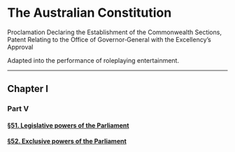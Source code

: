 




# The Australian Constitution
Proclamation Declaring the Establishment of the Commonwealth
Sections, Patent Relating to the Office of Governor‑General with the Excellency’s Approval

Adapted into the performance of roleplaying entertainment.
___

## Chapter I
### Part V
#### [§51. Legislative powers of the Parliament](https://github.com/EXYZED/AustralianPublicRepository/blob/Assets/AttorneyGenerals/%C2%A751.md)
#### [§52. Exclusive powers of the Parliament](https://github.com/EXYZED/AustralianPublicRepository/blob/Assets/AttorneyGenerals/%C2%A752.md)

